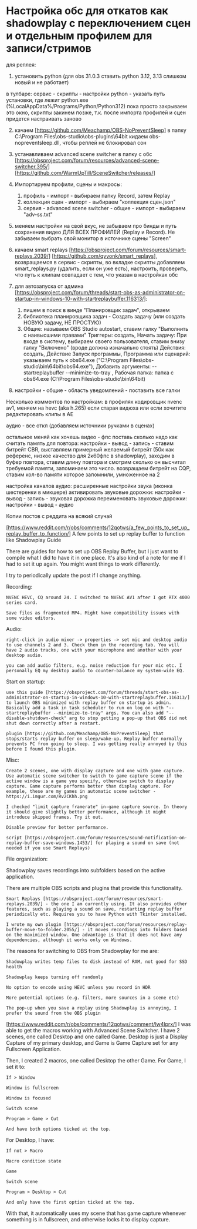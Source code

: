 # Настройка обс для откатов как shadowplay с переключением сцен и отдельным профилем для записи/стримов

для реплея:
1. установить python (для obs 31.0.3 ставить python 3.12, 3.13 слишком новый и не работает)

в тулбаре: сервис - скрипты - настройки python - указать путь установки, где лежит python.exe (%LocalAppData%/Programs/Python/Python312)
пока просто закрываем это окно, скрипты закинем позже, т.к. после импорта профилей и сцен придется настраивать заново

2. качаем [https://github.com/Meachamp/OBS-NoPreventSleep] в папку C:\Program Files\obs-studio\obs-plugins\64bit кидаем obs-nopreventsleep.dll, чтобы реплей не блокировал сон

3. устанавливаем advanced scene switcher в папку с обс [https://obsproject.com/forum/resources/advanced-scene-switcher.395/] [https://github.com/WarmUpTill/SceneSwitcher/releases/]

4. Импортируем профили, сцены и макросы:
   1) профиль - импорт - выбираем папку Record, затем Replay
   2) коллекция сцен - импорт - выбираем "коллекция сцен.json"
   3) сервия - advanced scene switcher - общие - импорт - выбираем "adv-ss.txt"

5. меняем настройки на свой вкус, не забываем про бинды и путь сохранения видео ДЛЯ ВСЕХ ПРОФИЛЕЙ (Replay и Record). Не забываем выбрать свой монитор в источнике сцены "Screen"

6. качаем smart replays [https://obsproject.com/forum/resources/smart-replays.2039/] [https://github.com/qvvonk/smart_replays], возвращаемся в сервис - скрипты, во вкладке скрипты добавляем smart_replays.py (удалить, если он уже есть), настроить, проверить, что путь к клипам совпадает с тем, что указан в настройках обс

7. для автозапуска от админа [https://obsproject.com/forum/threads/start-obs-as-administrator-on-startup-in-windows-10-with-startreplaybuffer.116313/]:
   1) пишем в поиск в винде "Планировщик задач", открываем
   2) библиотека планировщика задач - Создать задачу (или создать НОВУЮ задачу, НЕ ПРОСТУЮ)
   3) Общие: называем OBS Studio autostart, ставим галку "Выполнить с наивысшими правами"
      Триггеры: создать, Начать задачу: При входе в систему, выбираем своего пользователя, ставим внизу галку "Включено" (вроде должна изначально стоять)
      Действия: создать, Действие Запуск программы, Программа или сценарий: указываем путь к obs64.exe ("C:\Program Files\obs-studio\bin\64bit\obs64.exe"), Добавить аргументы: --startreplaybuffer --minimize-to-tray , Рабочая папка: папка с obs64.exe (C:\Program Files\obs-studio\bin\64bit)

8. настройки - общие - область уведомлений - поставить все галки

Несколько комментов по настройкам:
в профилях кодировщик nvenc av1, меняем на hevc (aka h.265) если старая видюха или если хочитите редактировать клипы в AE

аудио - все откл (добавляем источники ручками в сценах)

остальное меняй как хочешь
видео - фпс поставь сколько надо
как считать память для повтора: настройки - вывод - запись - ставим битрейт CBR, выставляем примерный желаемый битрейт (50к как референс, низкое качество для 2к60фпс в shadowplay), заходим в буфер повтора, ставим длину повтора и смотрим сколько он высчитал требуемой памяти, запоминаем это число. возвращаем битрейт на CQP, ставим кол-во памяти которое запомнили, умноженное на 2

настройка каналов аудио: расширенные настройки звука (иконка шестеренки в микшере)
активировать звуковые дорожки: настройки - вывод - запись - звуковая дорожка
переименовать звуковые дорожки: настройки - вывод - аудио




Копии постов с реддита на всякий случай

[https://www.reddit.com/r/obs/comments/12qotws/a_few_points_to_set_up_replay_buffer_to_function/]
 A few points to set up replay buffer to function like Shadowplay
Guide 

There are guides for how to set up OBS Replay Buffer, but I just want to compile what I did to have it in one place. It's also kind of a note for me if I had to set it up again. You might want things to work differently.

I try to periodically update the post if I change anything.

Recording:

    NVENC HEVC, CQ around 24. I switched to NVENC AV1 after I got RTX 4000 series card.

    Save files as fragmented MP4. Might have compatibility issues with some video editors.

Audio:

    right-click in audio mixer -> properties -> set mic and desktop audio to use channels 2 and 3. Check them in the recording tab. You will have 2 audio tracks, one with your microphone and another with your desktop audio.

    you can add audio filters, e.g. noise reduction for your mic etc. I personally EQ my desktop audio to counter-balance my system-wide EQ.

Start on startup:

    use this guide [https://obsproject.com/forum/threads/start-obs-as-administrator-on-startup-in-windows-10-with-startreplaybuffer.116313/] to launch OBS minimized with replay buffer on startup as admin. Basically add a task in task scheduler to run on log on with "--startreplaybuffer --minimize-to-tray" args. You can also add "--disable-shutdown-check" arg to stop getting a pop-up that OBS did not shut down correctly after a restart.

    plugin [https://github.com/Meachamp/OBS-NoPreventSleep] that stops/starts replay buffer on sleep/wake-up. Replay buffer normally prevents PC from going to sleep. I was getting really annoyed by this before I found this plugin.

Misc:

    Create 2 scenes, one with display capture and one with game capture. Use automatic scene switcher to switch to game capture scene if the active window is a game you specify, otherwise switch to display capture. Game capture performs better than display capture. For example, these are my games in automatic scene switcher - https://i.imgur.com/Rv2CKhh.png

    I checked "limit capture framerate" in-game capture source. In theory it should give slightly better performance, although it might introduce skipped frames. Try it out.

    Disable preview for better performance.

    script [https://obsproject.com/forum/resources/sound-notification-on-replay-buffer-save-windows.1453/] for playing a sound on save (not needed if you use Smart Replays)

File organization:

Shadowplay saves recordings into subfolders based on the active application.

There are multiple OBS scripts and plugins that provide this functionality.

    Smart Replays [https://obsproject.com/forum/resources/smart-replays.2039/] - the one I am currently using. It also provides other features, such as playing a sound on save, restarting replay buffer periodically etc. Requires you to have Python with Tkinter installed.

    I wrote my own plugin [https://obsproject.com/forum/resources/replay-buffer-move-to-folder.2055/] - it moves recordings into folders based on the maximized window. One advantage is that it does not have any dependencies, although it works only on Windows.

The reasons for switching to OBS from Shadowplay for me are:

    Shadowplay writes temp files to disk instead of RAM, not good for SSD health

    Shadowplay keeps turning off randomly

    No option to encode using HEVC unless you record in HDR

    More potential options (e.g. filters, more sources in a scene etc)

    The pop-up when you save a replay using Shadowplay is annoying, I prefer the sound from the OBS plugin






[https://www.reddit.com/r/obs/comments/12qotws/comment/lw4lprx/]
I was able to get the macros working with Advanced Scene Switcher. I have 2 scenes, one called Desktop and one called Game. Desktop is just a Display Capture of my primary desktop, and Game is Game Capture set for any Fullscreen Application.

Then, I created 2 macros, one called Desktop the other Game. For Game, I set it to:

    If > Window

    Window is fullscreen

    Window is focused

    Switch scene

    Program > Game > Cut

    And have both options ticked at the top.

For Desktop, I have:

    If not > Macro

    Macro condition state

    Game

    Switch scene

    Program > Desktop > Cut

    And only have the first option ticked at the top.

With that, it automatically uses my scene that has game capture whenever something is in fullscreen, and otherwise locks it to display capture.

